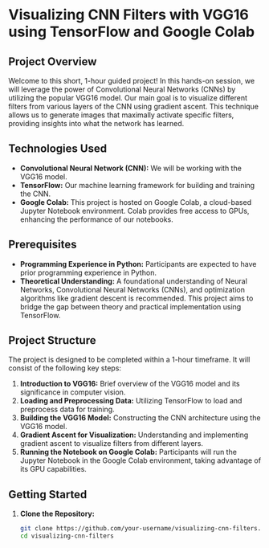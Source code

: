 # Visualizing CNN Filters with VGG16 using TensorFlow and Google Colab

## Project Overview

Welcome to this short, 1-hour guided project! In this hands-on session, we will leverage the power of Convolutional Neural Networks (CNNs) by utilizing the popular VGG16 model. Our main goal is to visualize different filters from various layers of the CNN using gradient ascent. This technique allows us to generate images that maximally activate specific filters, providing insights into what the network has learned.

## Technologies Used

- **Convolutional Neural Network (CNN):** We will be working with the VGG16 model.
- **TensorFlow:** Our machine learning framework for building and training the CNN.
- **Google Colab:** This project is hosted on Google Colab, a cloud-based Jupyter Notebook environment. Colab provides free access to GPUs, enhancing the performance of our notebooks.

## Prerequisites

- **Programming Experience in Python:** Participants are expected to have prior programming experience in Python.
- **Theoretical Understanding:** A foundational understanding of Neural Networks, Convolutional Neural Networks (CNNs), and optimization algorithms like gradient descent is recommended. This project aims to bridge the gap between theory and practical implementation using TensorFlow.

## Project Structure

The project is designed to be completed within a 1-hour timeframe. It will consist of the following key steps:

1. **Introduction to VGG16:** Brief overview of the VGG16 model and its significance in computer vision.
2. **Loading and Preprocessing Data:** Utilizing TensorFlow to load and preprocess data for training.
3. **Building the VGG16 Model:** Constructing the CNN architecture using the VGG16 model.
4. **Gradient Ascent for Visualization:** Understanding and implementing gradient ascent to visualize filters from different layers.
5. **Running the Notebook on Google Colab:** Participants will run the Jupyter Notebook in the Google Colab environment, taking advantage of its GPU capabilities.

## Getting Started

1. **Clone the Repository:**

   ```bash
   git clone https://github.com/your-username/visualizing-cnn-filters.git
   cd visualizing-cnn-filters
